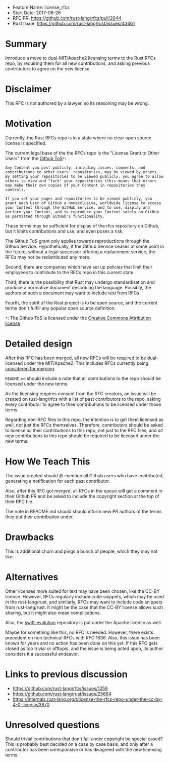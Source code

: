 - Feature Name: license_rfcs
- Start Date: 2017-06-26
- RFC PR: https://github.com/rust-lang/rfcs/pull/2044
- Rust Issue: https://github.com/rust-lang/rust/issues/43461

# Summary
[summary]: #summary

Introduce a move to dual-MIT/Apache2 licensing terms to the Rust RFCs repo, by
requiring them for all new contributions, and asking previous contributors to
agree on the new license.

# Disclaimer
[disclaimer]: #disclaimer

This RFC is not authored by a lawyer, so its reasoning may be wrong.

# Motivation
[motivation]: #motivation

Currently, the Rust RFCs repo is in a state where no clear open source license
is specified.

The current legal base of the the RFCs repo is the "License Grant to Other
Users" from the [Github ToS]`*`:

```
Any Content you post publicly, including issues, comments, and contributions to other Users' repositories, may be viewed by others. By setting your repositories to be viewed publicly, you agree to allow others to view and "fork" your repositories (this means that others may make their own copies of your Content in repositories they control).

If you set your pages and repositories to be viewed publicly, you grant each User of GitHub a nonexclusive, worldwide license to access your Content through the GitHub Service, and to use, display and perform your Content, and to reproduce your Content solely on GitHub as permitted through GitHub's functionality.
```

These terms may be sufficient for display of the rfcs repository on Github, but
it limits contributions and use, and even poses a risk.

The Github ToS grant only applies towards reproductions through the Github
Service. Hypothetically, if the Github Service ceases at some point in the
future, without a legal successor offering a replacement service, the RFCs may
not be redistributed any more.

Second, there are companies which have set up policies that limit their
employees to contribute to the RFCs repo in this current state.

Third, there is the possibility that Rust may undergo standardisation and
produce a normative document describing the language.
Possibly, the authors of such a document may want to include text from RFCs.

Fourth, the spirit of the Rust project is to be open source, and the current
terms don't fulfill any popular open source definition.

`*`: The Github ToS is licensed under the [Creative Commons Attribution license](https://creativecommons.org/licenses/by/4.0/)

[Github ToS]: https://help.github.com/articles/github-terms-of-service/#5-license-grant-to-other-users

# Detailed design
[design]: #detailed-design

After this RFC has been merged, all new RFCs will be required to be
dual-licensed under the MIT/Apache2. This includes RFCs currently being
[considered for merging].

`README.md` should include a note that all contributions to the repo should be
licensed under the new terms.

As the licensing requires consent from the RFC creators, an issue will be
created on rust-lang/rfcs with a list of past contributors to the repo,
asking every contributor to agree to their contributions to be licensed under
those terms.

Regarding non-RFC files in this repo, the intention is to get them licensed
as well, not just the RFCs themselves. Therefore, contributors should be asked
to license *all* their contributions to this repo, not just to the RFC files,
and *all* new contributions to this repo should be required to be licensed
under the new terms.

[considered for merging]: https://github.com/rust-lang/rfcs/pulls

# How We Teach This
[how-we-teach-this]: #how-we-teach-this

The issue created should @-mention all Github users who have contributed,
generating a notification for each past contributor.

Also, after this RFC got merged, all RFCs in the queue will get a comment in
their Github PR and be asked to include the copyright section at the top of
their RFC file.

The note in README.md should should inform new PR authors of the terms
they put their contribution under.

# Drawbacks
[drawbacks]: #drawbacks

This is additional churn and pings a bunch of people, which they may not like.

# Alternatives
[alternatives]: #alternatives

Other licenses more suited for text may have been chosen, like the CC-BY
license. However, RFCs regularly include code snippets, which may be used in
the rust-lang/rust, and similarly, RFCs may want to include code snippets from
rust-lang/rust. It might be the case that the CC-BY license allows such
sharing, but it might also mean complications.

Also, the [swift-evolution](https://github.com/apple/swift-evolution)
repository is put under the Apache license as well.

Maybe for something like this, no RFC is needed. However, there exists
precedent on non technical RFCs with RFC 1636. Also, this issue has been known
for years and no action has been done on this yet. If this RFC gets closed as
too trivial or offtopic, and the issue is being acted upon, its author
considers it a successful endeavor.

# Links to previous discussion

* https://github.com/rust-lang/rfcs/issues/1259
* https://github.com/rust-lang/rust/issues/25664
* https://internals.rust-lang.org/t/license-the-rfcs-repo-under-the-cc-by-4-0-license/3870

# Unresolved questions
[unresolved]: #unresolved-questions

Should trivial contributions that don't fall under copyright be special cased?
This is probably best decided on a case by case basis, and only after a
contributor has been unresponsive or has disagreed with the new licensing
terms.
